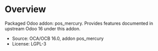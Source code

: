# Overview

Packaged Odoo addon: pos_mercury. Provides features documented in upstream Odoo 16 under this addon.

- Source: OCA/OCB 16.0, addon pos_mercury
- License: LGPL-3
